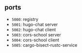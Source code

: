 ## ports

- `5000`: registry
- `5001`: hugo-chat server
- `5002`: hugo-chat client
- `5003`: cors-school server
- `5004`: cors-school client
- `5005`: cargo-bisect-rustc-service